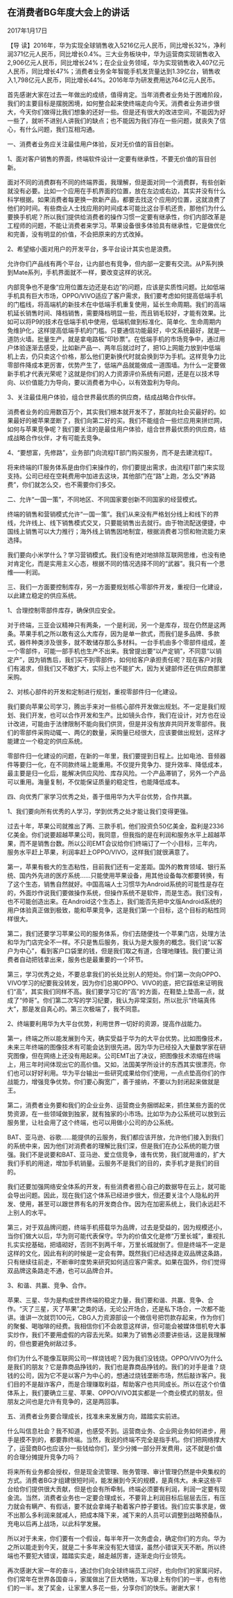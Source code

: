 ## 在消费者BG年度大会上的讲话

 2017年1月17日



【导  读】2016年，华为实现全球销售收入5216亿元人民币，同比增长32%，净利润371亿元人民币，同比增长0.4%。三大业务板块中，华为运营商实现销售收入2,906亿元人民币，同比增长24%；在企业业务领域，华为实现销售收入407亿元人民币，同比增长47%；消费者业务全年智能手机发货量达到1.39亿台，销售收入1,798亿元人民币，同比增长44%。2016年华为研发费用达764亿元人民币。



首先感谢大家在过去一年做出的成绩，值得肯定。当年消费者业务处于困难阶段，我们的主要目标是摆脱困境，如何整合起来使终端走向今天。消费者业务进步很大，今天你们做得比我们想象的还好一些。但是还有很大的改进空间，不能因为好一些了，就听不进别人讲我们的缺点；也不能因为我们存在一些问题，就丧失了信心，有什么问题，我们互相沟通。

一、消费者业务应关注最佳用户体验，反对无价值的盲目创新。

1、面对客户销售的界面，终端软件设计一定要有继承性，不要无价值的盲目创新。

面对不同的消费群有不同的终端界面，我理解，但是面对同一个消费群，有些创新就没有必要。比如一个应用在手机界面的位置，放在左边或右边，其实并没有什么科学根据。如果消费者每更换一款新产品，都要去找这个应用的位置，这就浪费了他们的时间。有些商业人士找应用的时间成本可能比这台手机还贵，那他们为什么要换手机呢？所以我们提供给消费者的操作习惯一定要有继承性，你们内部改革是工程师的问题，不能让消费者来学习。苹果设备很多体验具有继承性，它是做优化和完善，没有明显的价值，不会把原来的方式改掉。

2、希望缩小面对用户的开发平台，多平台设计其实也是浪费。

允许你们产品线有两个平台，让内部也有竞争，但内部一定要有交流。从P系列换到Mate系列，手机界面就不一样，要改变这样的状况。

内部竞争也不是像“应用位置左边还是右边”的问题，应该是实质性问题。比如低端手机具有巨大市场，OPPO/VIVO适应了客户需求，我们要考虑如何提高低端手机的门槛线，将高端机的新技术在中低端手机重复使用，延长生命周期。我们的高端机延长销售时间、降档销售，需要降档明显一些，而且销毛较好，才能有效果。比如可以将P9的技术在低端手机中使用，低端机做到标准化、简单化、生命周期内免维护化，这样提高低端手机的门槛。只要通信功能最好，中文系统最好，就是一道防火墙。批量生产，就是拿电路板“印钞票”。在低端手机的市场竞争中，通过用户体验逐渐去感受，比如新产品一、两年后就过时了，把1G上网能力放到中低端机上去，仍只卖这个价格，那么他们更新换代时就会换到华为手机。这样竞争力比零部件降成本更厉害，优势产生了，低端产品就能做成一道围墙。为什么一定要做新手机才代表光荣呢？这就是你们的人力资源评价系统有问题，还是在以技术导向、以价值能力为导向，要以消费者为中心，以有效盈利为导向。

3、关注最佳用户体验，组合世界最优质的供应商，结成战略合作伙伴。

消费者业务的应用数百万个，其实我们根本就开发不了，那就向社会买最好的。如果最好的被苹果垄断了，我们向第二好的买。我们不能组合一些烂应用来拼烂网，如何与苹果竞争呢？我们要关注的是最佳用户体验，组合世界最优质的供应商，结成战略合作伙伴，才有可能去竞争。

4、“要想富，先修路”，业务部门向流程IT部门购买服务，而不是去建流程IT。

将来终端的IT服务体系是由你们来操作的，你们要提出需求，由流程IT部门来实现支持。公司已经在空耗费用中加进去这块，其他部门在“路”上跑，怎么交“养路费”，你们就怎么交，也不需要你们多交。

二、允许“一国一策”，不同地区、不同国家要创新不同国家的经营模式。

终端的销售和营销模式允许“一国一策”。我们从来没有严格划分线上和线下的界线，允许线上、线下销售模式交叉，只要能销售出去就行。由于物流配送便捷，中国线上销售可以大力推行；海外线上销售因地制宜，根据消费者习惯和物流能力来选择。

我们要向小米学什么？学习营销模式。我们没有绝对地排除互联网思维，也没有绝对肯定化，而是实用主义心态，根据不同的情况选择不同的“武器”。我只有一个思维——利润。

三、我们一方面要控制库存，另一方面要规划核心零部件开发，重视归一化建设，以此建立稳定的供应系统。

1、合理控制零部件库存，确保供应安全。

对于终端，三亚会议精神只有两条，一个是利润，另一个是库存，现在仍然是这两条。苹果手机之所以敢有这么大库存，因为是单一款式，而我们是多品牌、多款式，器件种类涉及很多，就不敢储存那么多材料。一台手机由多个零部件组成，差一个零部件，可能一部手机也生产不出来。我曾提出要“以产定销”，不同意“以销定产”，因为销售后，我们买不到零部件，如何给客户承担责任呢？现在客户对我们有渴求，但我们又不敢扩大，实际上也不能扩大，因为关键部件还在供应商那里采购。

2、对核心部件的开发和定制进行规划，重视零部件归一化建设。

我们要向苹果公司学习，腾出手来对一些核心部件开发做出规划。不一定是我们规划、我们开发，也可以合作开发和生产。比如镜头合作，我们在设计，对方也在设计改进，可能由于法律限制不能向我们供货，但是并没有放弃共同开发零部件。我们的零部件采购动辄一、两亿的数量，采购量已经很大，应该要做出规划，这样才能建立一个稳定的供应系统。

零部件归一化建设的问题，在新的一年里，我们要提到日程上。比如电池、音频器件等要归一化，在不同款终端上能重用。不仅提升竞争力、提升效率、降低成本，最主要是归一化后，能解决供应风险、库存风险。一个产品滞销了，另外一个产品可以重用。海量复制，不仅能保证质量的稳定性，也能降低成本。

四、向优秀厂家学习优秀之处，善于借用华为大平台优势，合作共赢。

1、我们要向所有优秀的人学习，学到优秀之处才能让我们变得更强。

过去十年，苹果公司就推出了两、三款手机，他们投资负50亿美金，盈利是2336亿美金。你们说要超越苹果公司，我同意，但我指的是在利润和服务水平上超越苹果，而不是销售台数。所以公司EMT会议给你们终端订了一个小目标，三年内，服务水平赶上苹果，利润率赶上OPPO/VIVO，这样我们就很满意了。

第一，苹果有极大的生态粘性，目前我们还有一定差距。国外的教育领域、银行系统、国内外先进的医疗系统……只能使用苹果设备，用其他设备每次都要转换，有了这个生态，销售自然就好。中国高端人士习惯华为Android系统的可能性是存在的，外面炒作说我们要做操作系统，但操作系统不是软件，而是生态。我们没有，也不可能创造出来。在Android这个生态上，我们能否先把中文版Android系统的用户体验真正做到极致，能和苹果竞争，这是我们第一个目标，这个目标的粘性同样很大。

第二，我们还要学习苹果公司的服务体系，你们去随便找一个苹果门店，处理方法和华为门店完全不一样。不只是售后服务，我认为是大服务的概念。我们说“以客户为中心”，看到客户口袋里的钱，但是我们取之有道，合理地赚钱。我们要让消费者自动把钱拿出来，服务也是最重要的一个环节。

第三，学习优秀之处，不要总拿我们的长处比别人的短处。你们第一次向OPPO、VIVO学习的纪要我没转发，因为你们总揭OPPO、VIVO的底，把它踩低来证明我们“高”，其实我们同样不高。我们要学习它的“高”的方面，在鞋垫上垫高一点，就成了“帅哥”。你们第二次写的学习纪要，我认为非常深刻，所以批示“终端真伟大”，那是发自真心的。第三次极端了，我不同意。

2、终端要利用华为大平台优势，利用世界一切好的资源，提高作战能力。

第一，终端之所以能发展到今天，确实受益于华为的大平台优势。比如图像技术，未来三年终端的图像技术有可能会达到很先进。因为华为已经投入大量数学家在研究图像，但在网络上还没有用起来。公司EMT出了决议，把图像技术浓缩在终端上，用三年时间体现出它的高价值。又如，法国美学所设计的东西其实很漂亮，你们也可以好好利用。华为平台输出一些研究成果给你们使用，一点点垫高你们的作战能力，增强竞争优势。你们要心胸宽广，善于接纳，不要以为封闭起来做就是王。

第二，消费者业务要和我们的企业业务、运营商业务捆绑起来，抓住某些方面的优势资源，在一些领域做到独家，就有独家的小市场。比如华为办公系统可以放到云服务里，让社会用了这个终端，也可以用做小公司的办公系统。

BAT、亚马逊、谷歌……能提供的云服务，我们都应该开放，允许他们接入到我们的系统中来，因为他们对消费者的理解比我们深，但是我们在办公系统的能力很强。我们不是说要和BAT、亚马逊、爱立信竞争，谁有优势，我们就用谁的，扩大我们手机的用途，增加手机销量。云服务不是我们的目的，卖手机才是我们的目的。

我们还要加强网络安全体系的开发，有些消费者担心自己的数据导在云上，就可能会导出问题。因此，现在我们这个体系已经进步很大，但还要关注个人隐私的开发、使用，甚至可以跟世界有名的开发商合作。因为在加密系统上，我们永远赶不上别人的水平。

第三，对于双品牌问题，终端手机搭载华为品牌，过去是受益的，因为规模还小，当你们做大以后，华为则可能代表保守。华为的价值文化是修“万里长城”，重视扎扎实实挖基础，把墙砌好，否则不到两千年，万里长城就倒了。但是终端不一定是这样的文化，因此有利的时候是一定会有弊。既然我们已经选择走双品牌这条路，只有继续往前走，不断审时度势来研究如何适应客户需求。如果在国外，你们觉得双品牌这条路走不通，也可以品牌合并。

3、和谐、共赢、竞争、合作。

苹果、三星、华为是构成世界终端的稳定力量，我们要和谐、共赢、竞争、合作。“灭了三星，灭了苹果”之类的话，无论公开场合，还是私下场合，一次都不能讲。谁讲一次就罚100元，CBG人力资源部设一个微信号把罚款存起来，作为你们的聚餐、喝咖啡的经费。我相信你们不会故意这样讲，但可能会被媒体借机夸大事实炒作，我们不要用虚假的内容去光荣。如果为了销售必须要讲些话，这是我理解的，但也要避免树敌过多。

你们为什么不能像互联网公司一样烧钱呢？因为我们没钱烧。OPPO/VIVO为什么是我们的朋友？它是靠商品挣钱的，我们也是靠商品挣钱的。我们的对手是谁？烧钱的公司，因为它不是以客户为中心的，想通过烧钱垄断市场，然后敲诈客户。我们目的不是敲诈客户，而是合理赚取利益，帮助客户也共同成长。所以在这个价值体系上，我们要确立三星、苹果、OPPO/VIVO其实都是一个商业模式的朋友。但朋友之间也是允许有竞争的，这是两回事。

五、消费者业务要合理成长，找准未来发展方向，踏踏实实前进。

什么叫信息社会？我不知道，也感受不到。运营商业务、企业网业务如何进步，用手是摸不到的，都要靠终端。当然，我说的终端不完全是指手机。你们把网络撑大了，运营商BG也应该分一些钱给你们，至少分摊一部分开发费用，这不就是价值的合理分摊提升竞争力吗？

将来所有业务都会授权，但是现金流管理、账务管理、审计管理仍然是中央集权的方式。消费者BG才组建很短时间，能发展到今天的规模，是真伟大。未来这些平台给你们提供很大贡献，但是也会有所牵制。终端必须要有利润，利润一定要有现金流。当然，消费者业务也一定要合理成长，不要背上利润目标后层层去压，有压力就会有瞒产、有假话，要不就会拿绳子勒着客户脖子要钱。我们应实事求是，做不出那么多利润来就减人，把成本降下来，减下来的人员可以调整到战略预备队，充电以后再上战场，以此科学发展。

所以对于未来，你们要有一个假设，每半年开一次务虚会，确定你们的方向。华为之所以能走到今天，就是二十多年来没有犯大错误，虽然小错误天天不断。所以终端也不要犯大错误，踏踏实实走，越走越厉害，逐渐走向行业领先。

再次感谢大家一年的奋斗，通过你们向全球终端员工问好，也向你们的家属问好。你们常年在世界各国奋斗，家属做出了巨大牺牲，军功章上有你们的一半，也有他们的一半。发了奖金，让家里人多花一些，分享你们的快乐。谢谢大家！

